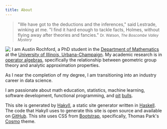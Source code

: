 ```yaml
---
title: About
---
```

> "We have got to the deductions and the inferences," said Lestrade, winking at me. "I find it hard enough to tackle facts, Holmes, without flying away after theories and fancies."
> <small>Dr. Watson, _The Boscombe Valley Mystery_</small>

<img src="http://www.gravatar.com/avatar/b464bd12dd8e08493990689147d7a422?s=128" class="img-rounded" style="float:left;margin:0 5px 0 0;" />


I am Austin Rochford, a PhD student in the [Department of Mathematics](http://www.math.uiuc.edu) at the [University of Illinois, Urbana-Champaign](http://www.uiuc.edu).  My academic research is in [operator algebras](http://en.wikipedia.org/wiki/Operator_algebra), specifically the relationship between geometric group theory and analytic approximation properties.

As I near the completion of my degree, I am transitioning into an industry career in data science.

I am passionate about math education, statistics, machine learning, software development, functional programming, and [pit](/images/snowdogs.png) [bulls](http://rescueapittie.org/).

This site is generated by [Hakyll](http://jaspervdj.be/hakyll/), a static site generator written in [Haskell](http://www.haskell.org).  The code that Hakyll uses to generate this site is open source and available on [GitHub](http://www.github.com/AustinRochford/www).  This site uses CSS from [Bootstrap](http://twitter.github.io/bootstrap/index.html), specifically, Thomas Park's [Cosmo](http://bootswatch.com/cosmo) theme.

